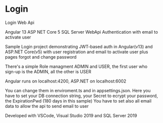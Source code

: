 # Login
 Login Web Api

Angular 13 ASP NET Core 5 SQL Server WebApi Authentication with email to activate user

Sample Login project demonstrating JWT-based auth in Angular(v13) and ASP.NET Core(v5) with user registration and email to activate user plus pages forgot and change password 

There's a simple Role managment ADMIN and USER, the first user who sign-up is the ADMIN, all the other is USER

Angular runs on localhost:4200, ASP.NET on localhost:6002

You can change them in enviroment.ts and in appsettings.json. Here you have to set your DB connection string, your Secret to ecrypt your password, the ExpirationPwd (180 days in this sample)
You have to set also all email data to allow the api to send email to user

Developed with VSCode, Visual Studio 2019 and SQL Server 2019
